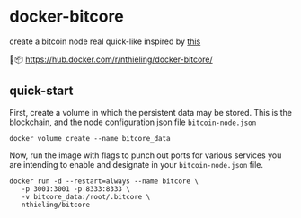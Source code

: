 # docker-bitcore
create a bitcoin node real quick-like
inspired by [this](https://hub.docker.com/r/sena/bitcore/)

:whale::package: https://hub.docker.com/r/nthieling/docker-bitcore/

## quick-start
First, create a volume in which the persistent data may be stored. This is the blockchain, and the node configuration json file `bitcoin-node.json`
```
docker volume create --name bitcore_data
```

Now, run the image with flags to punch out ports for various services you are intending to enable and designate in your `bitcoin-node.json` file.
```
docker run -d --restart=always --name bitcore \
   -p 3001:3001 -p 8333:8333 \
   -v bitcore_data:/root/.bitcore \
   nthieling/bitcore
```

